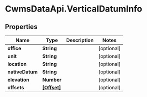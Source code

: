 # CwmsDataApi.VerticalDatumInfo

## Properties

Name | Type | Description | Notes
------------ | ------------- | ------------- | -------------
**office** | **String** |  | [optional] 
**unit** | **String** |  | [optional] 
**location** | **String** |  | [optional] 
**nativeDatum** | **String** |  | [optional] 
**elevation** | **Number** |  | [optional] 
**offsets** | [**[Offset]**](Offset.md) |  | [optional] 


